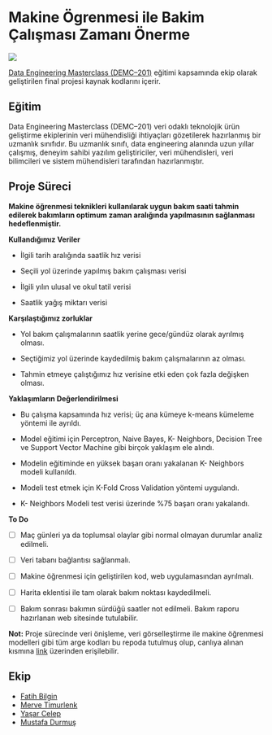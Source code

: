 # Makine Ögrenmesi ile Bakim Çalışması Zamanı Önerme

<p> <img src="https://pbs.twimg.com/profile_images/1341352412540530688/EJfGb11W_400x400.jpg"> </img></p>

[Data Engineering Masterclass (DEMC–201)](https://datamasterclass.zeministanbul.ist/) eğitimi kapsamında ekip olarak geliştirilen final projesi kaynak kodlarını içerir.

## Eğitim

Data Engineering Masterclass (DEMC–201) veri odaklı teknolojik ürün geliştirme ekiplerinin veri mühendisliği ihtiyaçları gözetilerek hazırlanmış bir uzmanlık sınıfıdır. Bu uzmanlık sınıfı, data engineering alanında uzun yıllar çalışmış, deneyim sahibi yazılım geliştiriciler, veri mühendisleri, veri bilimcileri ve sistem mühendisleri tarafından hazırlanmıştır.



## Proje Süreci

**Makine öğrenmesi teknikleri kullanılarak uygun bakım saati tahmin edilerek bakımların optimum zaman aralığında yapılmasının sağlanması hedeflenmiştir.**

**Kullandığımız Veriler**

- İlgili tarih aralığında saatlik hız verisi

- Seçili yol üzerinde yapılmış bakım çalışması verisi

- İlgili yılın ulusal ve okul tatil verisi

- Saatlik yağış miktarı verisi

**Karşılaştığımız zorluklar**

- Yol bakım çalışmalarının saatlik yerine gece/gündüz olarak ayrılmış olması.

- Seçtiğimiz yol üzerinde kaydedilmiş bakım çalışmalarının az olması.

- Tahmin etmeye çalıştığımız hız verisine etki eden çok fazla değişken olması. 

**Yaklaşımların Değerlendirilmesi**

- Bu çalışma kapsamında hız verisi; üç ana kümeye k-means kümeleme yöntemi ile ayrıldı. 

- Model eğitimi için Perceptron, Naive Bayes, K- Neighbors, Decision Tree ve Support Vector Machine gibi birçok yaklaşım ele alındı.

- Modelin eğitiminde en yüksek başarı oranı yakalanan K- Neighbors modeli kullanıldı. 

- Modeli test etmek için K-Fold Cross Validation yöntemi uygulandı.

- K- Neighbors Modeli test verisi üzerinde %75 başarı oranı yakalandı. 

**To Do**

- [ ] Maç günleri ya da toplumsal olaylar gibi normal olmayan durumlar analiz edilmeli.
- [ ] Veri tabanı bağlantısı sağlanmalı.
- [ ] Makine öğrenmesi için geliştirilen kod, web uygulamasından ayrılmalı.
- [ ] Harita eklentisi ile tam olarak bakım noktası kaydedilmeli. 
- [ ] Bakım sonrası bakımın sürdüğü saatler not edilmeli. Bakım raporu hazırlanan web sitesinde tutulabilir.



**Not:** Proje sürecinde veri önişleme, veri görselleştirme ile makine öğrenmesi modelleri gibi tüm arge kodları bu repoda tutulmuş olup, canlıya alınan kısmına [link](https://github.com/yasarcelep/bakim-planla) üzerinden erişilebilir.



## Ekip

- [Fatih Bilgin](https://linkedin.com/in/fatihbilgin)
- [Merve Timurlenk](https://linkedin.com/in/merve-timurlenk-758910119)
- [Yaşar Celep](https://linkedin.com/in/yasarcelep)
- [Mustafa Durmuş](https://www.linkedin.com/in/mustafadurmuss/)

